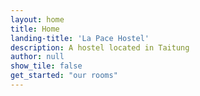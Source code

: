 ```yaml
---
layout: home
title: Home
landing-title: 'La Pace Hostel'
description: A hostel located in Taitung
author: null
show_tile: false
get_started: "our rooms"
---
```

